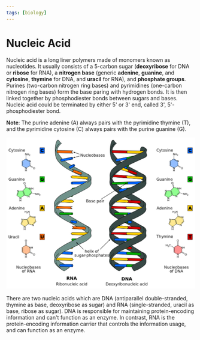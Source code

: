 ```yaml
---
tags: [biology]
---
```


# Nucleic Acid

Nucleic acid is a long liner polymers made of monomers known as nucleotides. It
usually consists of a 5-carbon sugar (**deoxyribose** for DNA or **ribose** for
RNA), a **nitrogen base** (generic **adenine**, **guanine**, and **cytosine**,
**thymine** for DNA, and **uracil** for RNA), and **phosphate groups**. Purines
(two-carbon nitrogen ring bases) and pyrimidines (one-carbon nitrogen ring
bases) form the base paring with hydrogen bonds. It is then linked together by
phosphodiester bonds between sugars and bases. Nucleic acid could be terminated
by either 5' or 3' end, called 3', 5'-phosphodiester bond.

**Note**: The purine adenine (A) always pairs with the pyrimidine thymine (T),
and the pyrimidine cytosine (C) always pairs with the purine guanine (G).

![Nucleic acid structure](./pic/nucleic-acid.png)

There are two nucleic acids which are DNA (antiparallel double-stranded, thymine
as base, deoxyribose as sugar) and RNA (single-stranded, uracil as base, ribose
as sugar). DNA is responsible for maintaining protein-encoding information and
can't function as an enzyme. In contrast, RNA is the protein-encoding
information carrier that controls the information usage, and can function as an
enzyme.
